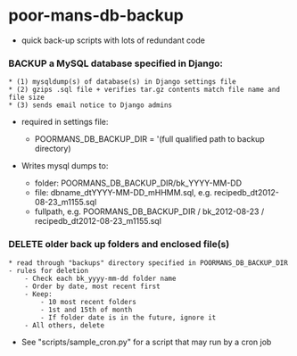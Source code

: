 poor-mans-db-backup
===================

* quick back-up scripts with lots of redundant code 

### BACKUP a MySQL database specified in Django: 
	* (1) mysqldump(s) of database(s) in Django settings file 
	* (2) gzips .sql file + verifies tar.gz contents match file name and file size
	* (3) sends email notice to Django admins


* required in settings file:
	* POORMANS_DB_BACKUP_DIR = '(full qualified path to backup directory)


* Writes mysql dumps to:
    * folder:  POORMANS_DB_BACKUP_DIR/bk_YYYY-MM-DD
	* file: dbname_dtYYYY-MM-DD_mHHMM.sql, e.g. recipedb_dt2012-08-23_m1155.sql
	* fullpath, e.g. POORMANS_DB_BACKUP_DIR / bk_2012-08-23 / recipedb_dt2012-08-23_m1155.sql


### DELETE older back up folders and enclosed file(s) 
	* read through "backups" directory specified in POORMANS_DB_BACKUP_DIR
	- rules for deletion
		- Check each bk_yyyy-mm-dd folder name
		- Order by date, most recent first
		- Keep:
		 	- 10 most recent folders
			- 1st and 15th of month
			- If folder date is in the future, ignore it
		- All others, delete
	
* See "scripts/sample_cron.py" for a script that may run by a cron job
 
